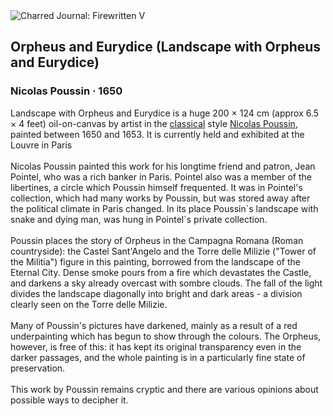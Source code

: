<div class="artwork-of-the-day">
  <div class="container">
    <div class="img-wrapper">
      <img
        src="https://uploads5.wikiart.org/00142/images/57726d7dedc2cb3880b47d0a/paysage-avec-orph-e-et-eurydice-nicolas-poussin-mus-e-du-louvre-inv-7307-q6485124.jpg!Large.jpg"
        alt="Charred Journal: Firewritten V" />
    </div>
    <div class="artwork-detail">
      <div class="artwork-origin"> 
        <h2 class="artwork-name">Orpheus and Eurydice (Landscape with Orpheus and Eurydice)</h2>
        <h3 class="artist">
          Nicolas Poussin
                    ·  1650
        </h3>
      </div>
      <p class="description">
        <span class="artwork-description-text ng-binding" ng-bind-html="viewModel.ArtworkOfTheDay.Description | unsafe">Landscape with Orpheus and Eurydice is a huge 200 × 124 cm (approx 6.5 × 4 feet) oil-on-canvas by artist in the <a target="_blank" href="/en/paintings-by-style/classicism">classical</a> style <a target="_blank" href="/en/nicolas-poussin">Nicolas Poussin</a>, painted between 1650 and 1653. It is currently held and exhibited at the Louvre in Paris
<br>
<br>Nicolas Poussin painted this work for his longtime friend and patron, Jean Pointel, who was a rich banker in Paris. Pointel also was a member of the libertines, a circle which Poussin himself frequented. It was in Pointel's collection, which had many works by Poussin, but was stored away after the political climate in Paris changed. In its place Poussin`s landscape with snake and dying man, was hung in Pointel`s private collection.
<br>
<br>Poussin places the story of Orpheus in the Campagna Romana (Roman countryside): the Castel Sant'Angelo and the Torre delle Milizie ("Tower of the Militia") figure in this painting, borrowed from the landscape of the Eternal City. Dense smoke pours from a fire which devastates the Castle, and darkens a sky already overcast with sombre clouds. The fall of the light divides the landscape diagonally into bright and dark areas - a division clearly seen on the Torre delle Milizie.
<br>
<br>Many of Poussin's pictures have darkened, mainly as a result of a red underpainting which has begun to show through the colours. The Orpheus, however, is free of this: it has kept its original transparency even in the darker passages, and the whole painting is in a particularly fine state of preservation.
<br>
<br>This work by Poussin remains cryptic and there are various opinions about possible ways to decipher it.</span>
                        <div class="text-shadow-container" ng-show="showShadow" style=""></div>
      </p>
    </div>
  </div>

</div>
